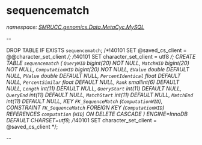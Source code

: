 ﻿# sequencematch
_namespace: [SMRUCC.genomics.Data.MetaCyc.MySQL](./index.md)_

--
 
 DROP TABLE IF EXISTS `sequencematch`;
 /*!40101 SET @saved_cs_client = @@character_set_client */;
 /*!40101 SET character_set_client = utf8 */;
 CREATE TABLE `sequencematch` (
 `QueryWID` bigint(20) NOT NULL,
 `MatchWID` bigint(20) NOT NULL,
 `ComputationWID` bigint(20) NOT NULL,
 `EValue` double DEFAULT NULL,
 `PValue` double DEFAULT NULL,
 `PercentIdentical` float DEFAULT NULL,
 `PercentSimilar` float DEFAULT NULL,
 `Rank` smallint(6) DEFAULT NULL,
 `Length` int(11) DEFAULT NULL,
 `QueryStart` int(11) DEFAULT NULL,
 `QueryEnd` int(11) DEFAULT NULL,
 `MatchStart` int(11) DEFAULT NULL,
 `MatchEnd` int(11) DEFAULT NULL,
 KEY `FK_SequenceMatch` (`ComputationWID`),
 CONSTRAINT `FK_SequenceMatch` FOREIGN KEY (`ComputationWID`) REFERENCES `computation` (`WID`) ON DELETE CASCADE
 ) ENGINE=InnoDB DEFAULT CHARSET=utf8;
 /*!40101 SET character_set_client = @saved_cs_client */;
 
 --





